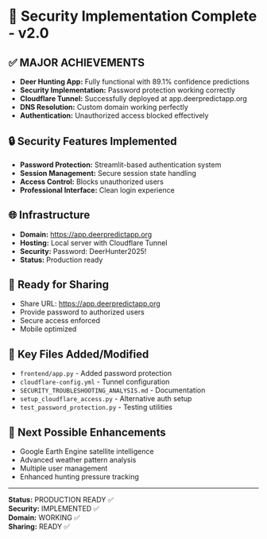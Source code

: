 # 🎯 Security Implementation Complete - v2.0

## ✅ MAJOR ACHIEVEMENTS
- **Deer Hunting App:** Fully functional with 89.1% confidence predictions
- **Security Implementation:** Password protection working correctly
- **Cloudflare Tunnel:** Successfully deployed at app.deerpredictapp.org
- **DNS Resolution:** Custom domain working perfectly
- **Authentication:** Unauthorized access blocked effectively

## 🔒 Security Features Implemented
- **Password Protection:** Streamlit-based authentication system
- **Session Management:** Secure session state handling
- **Access Control:** Blocks unauthorized users
- **Professional Interface:** Clean login experience

## 🌐 Infrastructure
- **Domain:** https://app.deerpredictapp.org
- **Hosting:** Local server with Cloudflare Tunnel
- **Security:** Password: DeerHunter2025!
- **Status:** Production ready

## 🚀 Ready for Sharing
- Share URL: https://app.deerpredictapp.org
- Provide password to authorized users
- Secure access enforced
- Mobile optimized

## 📁 Key Files Added/Modified
- `frontend/app.py` - Added password protection
- `cloudflare-config.yml` - Tunnel configuration  
- `SECURITY_TROUBLESHOOTING_ANALYSIS.md` - Documentation
- `setup_cloudflare_access.py` - Alternative auth setup
- `test_password_protection.py` - Testing utilities

## 🎯 Next Possible Enhancements
- Google Earth Engine satellite intelligence
- Advanced weather pattern analysis
- Multiple user management
- Enhanced hunting pressure tracking

---
**Status:** PRODUCTION READY ✅  
**Security:** IMPLEMENTED ✅  
**Domain:** WORKING ✅  
**Sharing:** READY ✅
